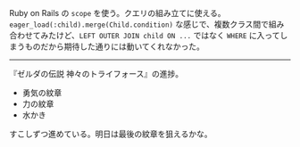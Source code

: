 Ruby on Rails の `scope` を使う。クエリの組み立てに使える。 `eager_load(:child).merge(Child.condition)` な感じで、複数クラス間で組み合わせてみたけど、`LEFT OUTER JOIN child ON ...` ではなく  `WHERE` に入ってしまうものだから期待した通りには動いてくれなかった。

-----

『ゼルダの伝説 神々のトライフォース』の進捗。

- 勇気の紋章
- 力の紋章
- 水かき

すこしずつ進めている。明日は最後の紋章を狙えるかな。
